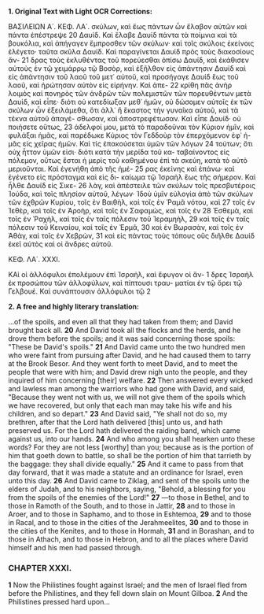 **1. Original Text with Light OCR Corrections:**

ΒΑΣΙΛΕΙΩΝ Α΄. ΚΕΦ. ΛΑ΄.
σκύλων, καὶ ἕως πάντων ὧν ἔλαβον αὐτῶν καὶ πάντα ἐπέστρεψε 20
Δαυίδ. Καὶ ἔλαβε Δαυίδ πάντα τὰ ποίμνια καὶ τὰ βουκόλια, καὶ
ἀπήγαγεν ἔμπροσθεν τῶν σκύλων· καὶ τοῖς σκύλοις ἐκείνοις ἐλέγετο·
ταῦτα σκῦλα Δαυίδ. Καὶ παραγίνεται Δαυίδ πρὸς τοὺς διακοσίους ἄν- 21
δρας τοὺς ἐκλυθέντας τοῦ πορεύεσθαι ὀπίσω Δαυίδ, καὶ ἐκάθισεν
αὐτοὺς ἐν τῷ χειμάρρῳ τῷ Βοσὸρ, καὶ ἐξῆλθον εἰς ἀπάντησιν
Δαυίδ καὶ εἰς ἀπάντησιν τοῦ λαοῦ τοῦ μετ᾿ αὐτοῦ, καὶ προσήγαγε
Δαυίδ ἕως τοῦ λαοῦ, καὶ ἠρώτησαν αὐτὸν εἰς εἰρήνην. Καὶ ἀπε- 22
κρίθη πᾶς ἀνὴρ λοιμὸς καὶ πονηρὸς τῶν ἀνδρῶν τῶν πολεμιστῶν
τῶν πορευθέντων μετὰ Δαυίδ, καὶ εἶπε· διότι οὐ κατεδίωξαν μεθ᾿
ἡμῶν, οὐ δώσομεν αὐτοῖς ἐκ τῶν σκύλων ὧν ἐξειλάμεθα, ὅτι
ἀλλ᾿ ἢ ἕκαστος τὴν γυναῖκα αὐτοῦ, καὶ τὰ τέκνα αὐτοῦ ἀπαγέ-
σθωσαν, καὶ ἀποστρεφέτωσαν. Καὶ εἶπε Δαυίδ· οὐ ποιήσετε οὕτως, 23
ἀδελφοί μου, μετὰ τὸ παραδοῦναι τὸν Κύριον ἡμῖν, καὶ φυλάξαι
ἡμᾶς, καὶ παρέδωκε Κύριος τὸν Γεδδοὺρ τὸν ἐπερχόμενον ἐφ᾿ ἡ-
μᾶς εἰς χεῖρας ἡμῶν. Καὶ τίς ἐπακούσεται ὑμῶν τῶν λόγων 24
τούτων; ὅτι οὐχ ἧττον ὑμῶν εἰσι· διότι κατὰ τὴν μερίδα τοῦ κα-
ταβαίνοντος εἰς πόλεμον, οὕτως ἔσται ἡ μερὶς τοῦ καθημένου ἐπὶ
τὰ σκεύη, κατὰ τὸ αὐτὸ μεριοῦνται. Καὶ ἐγενήθη ἀπὸ τῆς ἡμέ- 25
ρας ἐκείνης καὶ ἐπάνω· καὶ ἐγένετο εἰς πρόσταγμα καὶ εἰς δι-
καίωμα τῷ Ἰσραὴλ ἕως τῆς σήμερον. Καὶ ἦλθε Δαυίδ εἰς Σικε- 26
λὰγ, καὶ ἀπέστειλε τῶν σκύλων τοῖς πρεσβυτέροις Ἰούδα, καὶ
τοῖς πλησίον αὐτοῦ, λέγων· Ἰδοὺ ὑμῖν εὐλογία ἀπὸ τῶν σκύλων
τῶν ἐχθρῶν Κυρίου, τοῖς ἐν Βαιθὴλ, καὶ τοῖς ἐν Ῥαμᾶ νότου, καὶ 27
τοῖς ἐν Ἰεθὲρ, καὶ τοῖς ἐν Ἀροὴρ, καὶ τοῖς ἐν Σαφαμὼς, καὶ τοῖς ἐν 28
Ἐσθεμὰ, καὶ τοῖς ἐν Ῥαχὴλ, καὶ τοῖς ἐν ταῖς πόλεσιν τοῦ Ἰεραμηὴλ, 29
καὶ τοῖς ἐν ταῖς πόλεσιν τοῦ Κειναίου, καὶ τοῖς ἐν Ἑρμᾶ, 30
καὶ ἐν Βωρασὰν, καὶ τοῖς ἐν Ἀθὰγ, καὶ τοῖς ἐν Χεβρὼν, 31
καὶ εἰς πάντας τοὺς τόπους οὓς διῆλθε Δαυίδ ἐκεῖ αὐτὸς καὶ οἱ
ἄνδρες αὐτοῦ.

ΚΕΦ. ΛΑ΄. ΧΧΧΙ.

ΚΑὶ οἱ ἀλλόφυλοι ἐπολέμουν ἐπὶ Ἰσραὴλ, καὶ ἔφυγον οἱ ἄν- 1
δρες Ἰσραὴλ ἐκ προσώπου τῶν ἀλλοφύλων, καὶ πίπτουσι τραυ-
ματίαι ἐν τῷ ὄρει τῷ Γελβουέ. Καὶ συνάπτουσιν ἀλλόφυλοι τῷ 2

**2. A free and highly literary translation:**

...of the spoils, and even all that they had taken from them; and David brought back all.
**20** And David took all the flocks and the herds, and he drove them before the spoils; and it was said concerning those spoils: "These be David's spoils."
**21** And David came unto the two hundred men who were faint from pursuing after David, and he had caused them to tarry at the Brook Besor. And they went forth to meet David, and to meet the people that were with him; and David drew nigh unto the people, and they inquired of him concerning [their] welfare.
**22** Then answered every wicked and lawless man among the warriors who had gone with David, and said, "Because they went not with us, we will not give them of the spoils which we have recovered, but only that each man may take his wife and his children, and so depart."
**23** And David said, "Ye shall not do so, my brethren, after that the Lord hath delivered [this] unto us, and hath preserved us. For the Lord hath delivered the raiding band, which came against us, into our hands.
**24** And who among you shall hearken unto these words? For they are not less [worthy] than you; because as is the portion of him that goeth down to battle, so shall be the portion of him that tarrieth by the baggage: they shall divide equally."
**25** And it came to pass from that day forward, that it was made a statute and an ordinance for Israel, even unto this day.
**26** And David came to Ziklag, and sent of the spoils unto the elders of Judah, and to his neighbors, saying, "Behold, a blessing for you from the spoils of the enemies of the Lord!"
**27** —to those in Bethel, and to those in Ramoth of the South, and to those in Jattir,
**28** and to those in Aroer, and to those in Saphamo, and to those in Eshtemoa,
**29** and to those in Racal, and to those in the cities of the Jerahmeelites,
**30** and to those in the cities of the Kenites, and to those in Hormah,
**31** and in Borashan, and to those in Athach, and to those in Hebron, and to all the places where David himself and his men had passed through.

### CHAPTER XXXI.

**1** Now the Philistines fought against Israel; and the men of Israel fled from before the Philistines, and they fell down slain on Mount Gilboa.
**2** And the Philistines pressed hard upon...